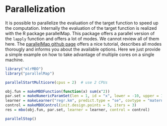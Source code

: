 # Parallelization

It is possible to parallelize the evaluation of the target function to speed up the computation. Internally the
evaluation of the target function is realized with the R package parallelMap. This package offers a parallel version
of the ```lapply``` function and offers a lot of modes. We cannot review all of them here. The [parallelMap github page](https://github.com/berndbischl/parallelMap#parallelmap) offers a nice tutorial, describes all modes thorougly and
informs you about the available options. Here we just provide a simple example on how to take advantage of multiple cores on a single machine.


```r
library("mlrMBO")
library("parallelMap")

parallelStartMulticore(cpus = 2)  # use 2 CPUs

obj.fun = makeMBOFunction(function(x) sum(x^2))
par.set = makeNumericParamSet(len = 1, id = "x", lower = -10, upper = 10)
learner = makeLearner("regr.km", predict.type = "se", covtype = "matern3_2")
control = makeMBOControl(init.design.points = 5, iters = 3)
res = mbo(obj.fun, par.set, learner = learner, control = control)

parallelStop()
```

